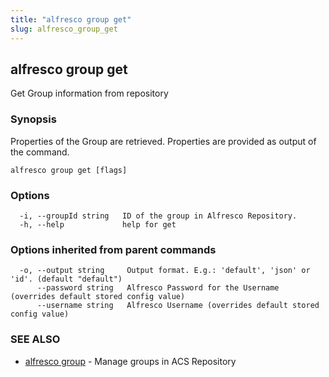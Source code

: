 ```yaml
---
title: "alfresco group get"
slug: alfresco_group_get
---
```

## alfresco group get

Get Group information from repository

### Synopsis

Properties of the Group are retrieved. 
Properties are provided as output of the command.

```
alfresco group get [flags]
```

### Options

```
  -i, --groupId string   ID of the group in Alfresco Repository.
  -h, --help             help for get
```

### Options inherited from parent commands

```
  -o, --output string     Output format. E.g.: 'default', 'json' or 'id'. (default "default")
      --password string   Alfresco Password for the Username (overrides default stored config value)
      --username string   Alfresco Username (overrides default stored config value)
```

### SEE ALSO

* [alfresco group](alfresco_group.md)	 - Manage groups in ACS Repository

